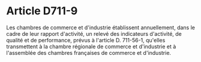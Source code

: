 # Article D711-9

Les chambres de commerce et d'industrie établissent annuellement, dans le cadre de leur rapport d'activité, un relevé des indicateurs d'activité, de qualité et de performance, prévus à l'article D. 711-56-1, qu'elles transmettent à la chambre régionale de commerce et d'industrie et à l'assemblée des chambres françaises de commerce et d'industrie.